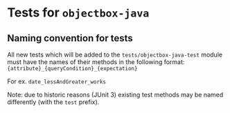 # Tests for `objectbox-java`

## Naming convention for tests

All new tests which will be added to the `tests/objectbox-java-test` module must have the names of their methods in the
following format: `{attribute}_{queryCondition}_{expectation}`

For ex. `date_lessAndGreater_works`

Note: due to historic reasons (JUnit 3) existing test methods may be named differently (with the `test` prefix).
